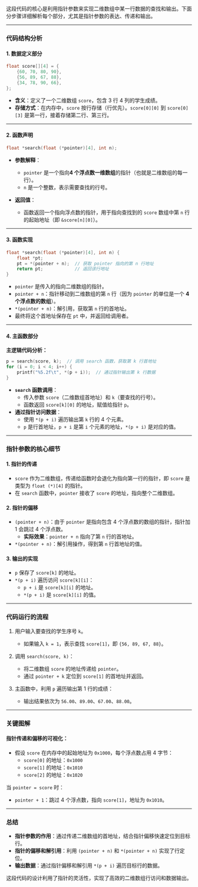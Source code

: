 这段代码的核心是利用指针参数来实现二维数组中某一行数据的查找和输出。下面分步骤详细解析每个部分，尤其是指针参数的表达、传递和输出。

---

### **代码结构分析**

#### **1. 数据定义部分**
```c
float score[][4] = {
    {60, 70, 80, 90},
    {56, 89, 67, 88},
    {34, 78, 90, 66},
};
```
- **含义**：定义了一个二维数组 `score`，包含 3 行 4 列的学生成绩。
- **存储方式**：在内存中，`score` 按行存储（行优先）。`score[0][0]` 到 `score[0][3]` 是第一行，接着存储第二行、第三行。

---

#### **2. 函数声明**
```c
float *search(float (*pointer)[4], int n);
```
- **参数解释**：
  - `pointer` 是一个指向**4 个浮点数一维数组**的指针（也就是二维数组的每一行）。
  - `n` 是一个整数，表示需要查找的行号。

- **返回值**：
  - 函数返回一个指向浮点数的指针，用于指向查找到的 `score` 数组中第 `n` 行的起始地址（即 `&score[n][0]`）。

---

#### **3. 函数实现**
```c
float *search(float (*pointer)[4], int n) {
    float *pt;
    pt = *(pointer + n);  // 获取 pointer 指向的第 n 行地址
    return pt;            // 返回该行地址
}
```
- `pointer` 是传入的指向二维数组的指针。
- `pointer + n`：指针移动到二维数组的第 `n` 行（因为 `pointer` 的单位是一个 **4 个浮点数的数组**）。
- `*(pointer + n)`：解引用，获取第 `n` 行的首地址。
- 最终将这个首地址保存在 `pt` 中，并返回给调用者。

---

#### **4. 主函数部分**
**主逻辑代码分析：**
```c
p = search(score, k);  // 调用 search 函数，获取第 k 行首地址
for (i = 0; i < 4; i++) {
    printf("%5.2f\t", *(p + i));  // 通过指针输出第 k 行数据
}
```
- **`search` 函数调用**：
  - 传入参数 `score`（二维数组首地址）和 `k`（要查找的行号）。
  - 函数返回 `score[k][0]` 的地址，赋值给指针 `p`。
- **通过指针访问数据**：
  - 使用 `*(p + i)` 遍历输出第 `k` 行的 4 个元素。
  - `p` 是行首地址，`p + i` 是第 `i` 个元素的地址，`*(p + i)` 是对应的值。

---

### **指针参数的核心细节**

#### **1. 指针的传递**
- `score` 作为二维数组，传递给函数时会退化为指向第一行的指针，即 `score` 是类型为 `float (*)[4]` 的指针。
- 在 `search` 函数中，`pointer` 接收了 `score` 的地址，指向整个二维数组。

#### **2. 指针的偏移**
- `(pointer + n)`：由于 `pointer` 是指向包含 4 个浮点数的数组的指针，指针加 1 会跳过 4 个浮点数。
  - **实际效果**：`pointer + n` 指向了第 `n` 行的首地址。
- `*(pointer + n)`：解引用操作，得到第 `n` 行首地址的值。

#### **3. 输出的实现**
- `p` 保存了 `score[k]` 的地址。
- `*(p + i)` 遍历访问 `score[k][i]`：
  - `p + i` 是 `score[k][i]` 的地址。
  - `*(p + i)` 是 `score[k][i]` 的值。

---

### **代码运行的流程**

1. 用户输入要查找的学生序号 `k`。
   - 如果输入 `k = 1`，表示查找 `score[1]`，即 `{56, 89, 67, 88}`。

2. 调用 `search(score, k)`：
   - 将二维数组 `score` 的地址传递给 `pointer`。
   - 通过 `pointer + k` 定位到 `score[1]` 的首地址并返回。

3. 主函数中，利用 `p` 遍历输出第 1 行的成绩：
   - 输出结果依次为 `56.00`、`89.00`、`67.00`、`88.00`。

---

### **关键图解**

#### **指针传递和偏移的可视化：**
- 假设 `score` 在内存中的起始地址为 `0x1000`，每个浮点数占用 4 字节：
  - `score[0]` 的地址：`0x1000`
  - `score[1]` 的地址：`0x1010`
  - `score[2]` 的地址：`0x1020`

当 `pointer = score` 时：
- `pointer + 1`：跳过 4 个浮点数，指向 `score[1]`，地址为 `0x1010`。

---

### **总结**

- **指针参数的作用**：通过传递二维数组的首地址，结合指针偏移快速定位到目标行。
- **指针的偏移和解引用**：利用 `(pointer + n)` 和 `*(pointer + n)` 实现了行定位。
- **输出数据**：通过指针偏移和解引用 `*(p + i)` 遍历目标行的数据。

这段代码的设计利用了指针的灵活性，实现了高效的二维数组行访问和数据输出。